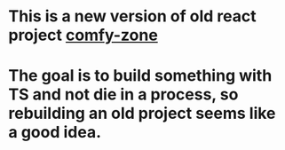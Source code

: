 # This is a new version of old react project [comfy-zone](https://github.com/Freemasoid/react-comfy-zone)
# The goal is to build something with TS and not die in a process, so rebuilding an old project seems like a good idea.